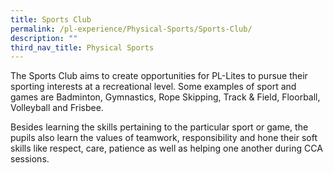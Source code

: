 ```yaml
---
title: Sports Club
permalink: /pl-experience/Physical-Sports/Sports-Club/
description: ""
third_nav_title: Physical Sports
---
```

  
The Sports Club aims to create opportunities for PL-Lites to pursue their sporting interests at a recreational level. Some examples of sport and games are Badminton, Gymnastics, Rope Skipping, Track & Field, Floorball, Volleyball and Frisbee.

Besides learning the skills pertaining to the particular sport or game, the pupils also learn the values of teamwork, responsibility and hone their soft skills like respect, care, patience as well as helping one another during CCA sessions.